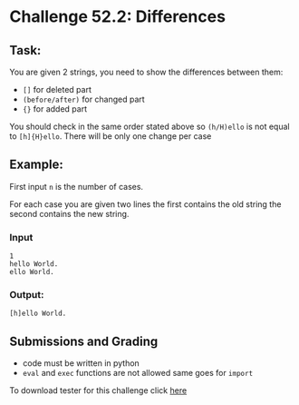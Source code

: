 # Challenge 52.2: Differences

## Task:

You are given 2 strings, you need to show the differences between them:
- `[]` for deleted part
- `(before/after)` for changed part 
- `{}` for added part

You should check in the same order stated above so `(h/H)ello` is not equal to `[h]{H}ello`. There will be only one change per case

## Example:

First input `n` is the number of cases.

For each case you are given two lines the first contains the old string the second contains the new string.

### Input
```
1
hello World.
ello World.
```

### Output: 
```
[h]ello World.
```

## Submissions and Grading 

- code must be written in python
- `eval` and `exec` functions are not allowed same goes for `import`

To download tester for this challenge click [here](https://downgit.github.io/#/home?url=https://github.com/Pomroka/PreviousChallenges/tree/main/Challenge_52_2)
